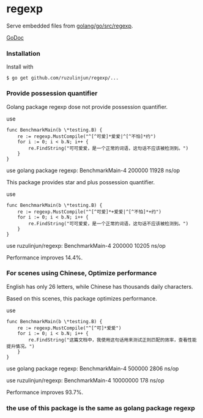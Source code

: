 # regexp

Serve embedded files from [golang/go/src/regexp](https://github.com/golang/go/tree/master/src/regexp).

[GoDoc](http://godoc.org/github.com/ruzulinjun/regexp)

### Installation

Install with

    $ go get github.com/ruzulinjun/regexp/...

### Provide possession quantifier

Golang package regexp dose not provide possession quantifier.

use

    func BenchmarkMain(b \*testing.B) {
    	re := regexp.MustCompile("^[^可爱]*爱爱|^[^不怕]*约")
    	for i := 0; i < b.N; i++ {
    		re.FindString("可可爱爱，是一个正常的词语，这句话不应该被检测到。")
    	}
    }

use golang package regexp: BenchmarkMain-4   	  200000	     11928 ns/op

This package provides star and plus possession quantifier.

use 

    func BenchmarkMain(b \*testing.B) {
    	re := regexp.MustCompile("^[^可爱]*+爱爱|^[^不怕]*+约")
    	for i := 0; i < b.N; i++ {
    		re.FindString("可可爱爱，是一个正常的词语，这句话不应该被检测到。")
    	}
    }

use ruzulinjun/regexp: BenchmarkMain-4   	200000	     10205 ns/op

Performance improves 14.4%.

### For scenes using Chinese, Optimize performance
English has only 26 letters, while Chinese has thousands daily characters.

Based on this scenes, this package optimizes performance.

use

    func BenchmarkMain(b \*testing.B) {
    	re := regexp.MustCompile("^[^可]*爱爱")
    	for i := 0; i < b.N; i++ {
    		re.FindString("这篇文档中，我使用这句话用来测试正则匹配的效率，查看性能提升情况。")
    	}
    }

use golang package regexp: BenchmarkMain-4   	  500000	      2806 ns/op

use ruzulinjun/regexp: BenchmarkMain-4   	10000000	       178 ns/op 

Performance improves 93.7%.

### the use of this package is the same as golang package regexp
